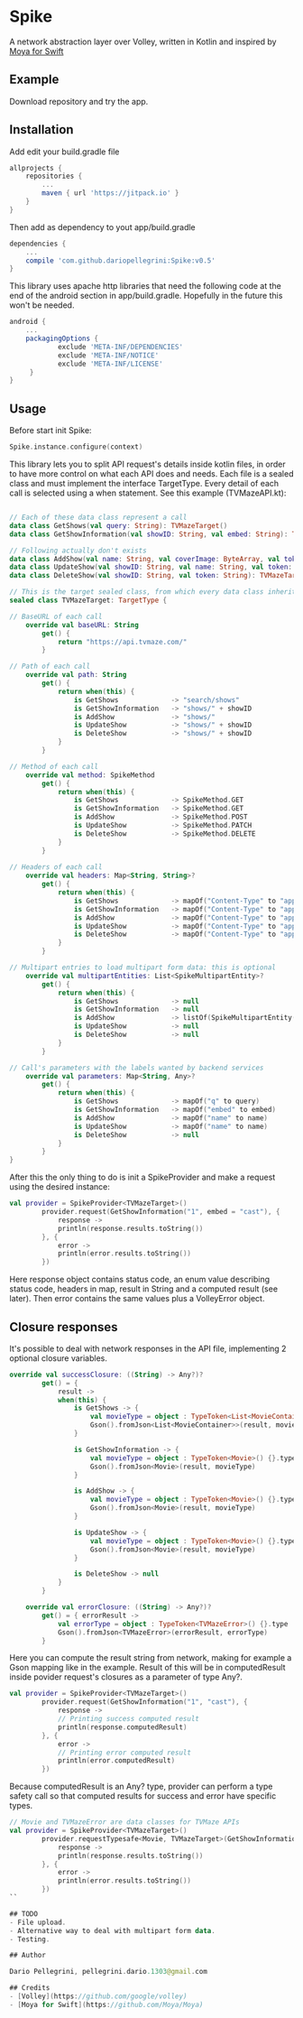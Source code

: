 # Spike
A network abstraction layer over Volley, written in Kotlin and inspired by [Moya for Swift](https://github.com/Moya/Moya)

## Example
Download repository and try the app.

## Installation
Add edit your build.gradle file
``` groovy
allprojects {
    repositories {
        ...
        maven { url 'https://jitpack.io' }
    }
}
```
Then add as dependency to yout app/build.gradle
``` groovy
dependencies {
    ...
    compile 'com.github.dariopellegrini:Spike:v0.5'
}
```
This library uses apache http libraries that need the following code at the end of the android section in app/build.gradle. Hopefully in the future this won't be needed.
``` groovy
android {
    ...
    packagingOptions {
            exclude 'META-INF/DEPENDENCIES'
            exclude 'META-INF/NOTICE'
            exclude 'META-INF/LICENSE'
     }
}
```
    
## Usage
Before start init Spike:
``` kotlin
Spike.instance.configure(context)
```

This library lets you to split API request's details inside kotlin files, in order to have more control on what each API does and needs.
Each file is a sealed class and must implement the interface TargetType. Every detail of each call is selected using a when statement.
See this example (TVMazeAPI.kt):

``` kotlin

// Each of these data class represent a call
data class GetShows(val query: String): TVMazeTarget()
data class GetShowInformation(val showID: String, val embed: String): TVMazeTarget()

// Following actually don't exists
data class AddShow(val name: String, val coverImage: ByteArray, val token: String): TVMazeTarget()
data class UpdateShow(val showID: String, val name: String, val token: String): TVMazeTarget()
data class DeleteShow(val showID: String, val token: String): TVMazeTarget()

// This is the target sealed class, from which every data class inherits.
sealed class TVMazeTarget: TargetType {

// BaseURL of each call
    override val baseURL: String
        get() {
            return "https://api.tvmaze.com/"
        }

// Path of each call
    override val path: String
        get() {
            return when(this) {
                is GetShows             -> "search/shows"
                is GetShowInformation   -> "shows/" + showID
                is AddShow              -> "shows/"
                is UpdateShow           -> "shows/" + showID
                is DeleteShow           -> "shows/" + showID
            }
        }

// Method of each call
    override val method: SpikeMethod
        get() {
            return when(this) {
                is GetShows             -> SpikeMethod.GET
                is GetShowInformation   -> SpikeMethod.GET
                is AddShow              -> SpikeMethod.POST
                is UpdateShow           -> SpikeMethod.PATCH
                is DeleteShow           -> SpikeMethod.DELETE
            }
        }
        
// Headers of each call
    override val headers: Map<String, String>?
        get() {
            return when(this) {
                is GetShows             -> mapOf("Content-Type" to "application/json")
                is GetShowInformation   -> mapOf("Content-Type" to "application/json")
                is AddShow              -> mapOf("Content-Type" to "application/json", "user_token" to token)
                is UpdateShow           -> mapOf("Content-Type" to "application/json", "user_token" to token)
                is DeleteShow           -> mapOf("Content-Type" to "application/json", "user_token" to token)
            }
        }

// Multipart entries to load multipart form data: this is optional
    override val multipartEntities: List<SpikeMultipartEntity>?
        get() {
            return when(this) {
                is GetShows             -> null
                is GetShowInformation   -> null
                is AddShow              -> listOf(SpikeMultipartEntity("image/jpeg", coverImage, "coverImage", "coverImage.jpg"))
                is UpdateShow           -> null
                is DeleteShow           -> null
            }
        }

// Call's parameters with the labels wanted by backend services
    override val parameters: Map<String, Any>?
        get() {
            return when(this) {
                is GetShows             -> mapOf("q" to query)
                is GetShowInformation   -> mapOf("embed" to embed)
                is AddShow              -> mapOf("name" to name)
                is UpdateShow           -> mapOf("name" to name)
                is DeleteShow           -> null
            }
        }
}
```

After this the only thing to do is init a SpikeProvider and make a request using the desired instance:
``` kotlin
val provider = SpikeProvider<TVMazeTarget>()
        provider.request(GetShowInformation("1", embed = "cast"), {
            response ->
            println(response.results.toString())
        }, {
            error ->
            println(error.results.toString())
        })
```

Here response object contains status code, an enum value describing status code, headers in map, result in String and a computed result (see later).
Then error contains the same values plus a VolleyError object.

## Closure responses
It's possible to deal with network responses in the API file, implementing 2 optional closure variables.

```kotlin
override val successClosure: ((String) -> Any?)?
        get() = {
            result ->
            when(this) {
                is GetShows -> {
                    val movieType = object : TypeToken<List<MovieContainer>>() {}.type
                    Gson().fromJson<List<MovieContainer>>(result, movieType)
                }

                is GetShowInformation -> {
                    val movieType = object : TypeToken<Movie>() {}.type
                    Gson().fromJson<Movie>(result, movieType)
                }

                is AddShow -> {
                    val movieType = object : TypeToken<Movie>() {}.type
                    Gson().fromJson<Movie>(result, movieType)
                }

                is UpdateShow -> {
                    val movieType = object : TypeToken<Movie>() {}.type
                    Gson().fromJson<Movie>(result, movieType)
                }

                is DeleteShow -> null
            }
        }

    override val errorClosure: ((String) -> Any?)?
        get() = { errorResult ->
            val errorType = object : TypeToken<TVMazeError>() {}.type
            Gson().fromJson<TVMazeError>(errorResult, errorType)
        }
```

Here you can compute the result string from network, making for example a Gson mapping like in the example.
Result of this will be in computedResult inside povider request's closures as a parameter of type Any?.

```kotlin
val provider = SpikeProvider<TVMazeTarget>()
        provider.request(GetShowInformation("1", "cast"), {
            response ->
            // Printing success computed result
            println(response.computedResult)
        }, {
            error ->
            // Printing error computed result
            println(error.computedResult)
        })
```

Because computedResult is an Any? type, provider can perform a type safety call so that computed results for success and error have specific types.

```kotlin
// Movie and TVMazeError are data classes for TVMaze APIs
val provider = SpikeProvider<TVMazeTarget>()
        provider.requestTypesafe<Movie, TVMazeTarget>(GetShowInformation("1", "cast"), {
            response ->
            println(response.results.toString())
        }, {
            error ->
            println(error.results.toString())
        })
``

## TODO
- File upload.
- Alternative way to deal with multipart form data.
- Testing.

## Author

Dario Pellegrini, pellegrini.dario.1303@gmail.com

## Credits
- [Volley](https://github.com/google/volley)
- [Moya for Swift](https://github.com/Moya/Moya)
